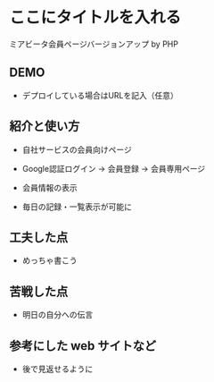 # ここにタイトルを入れる
ミアビータ会員ページバージョンアップ by PHP

## DEMO

  - デプロイしている場合はURLを記入（任意）

## 紹介と使い方

  - 自社サービスの会員向けページ

  - Google認証ログイン → 会員登録 → 会員専用ページ

  - 会員情報の表示

  - 毎日の記録・一覧表示が可能に


## 工夫した点

  - めっちゃ書こう

## 苦戦した点

  - 明日の自分への伝言

## 参考にした web サイトなど

  - 後で見返せるように